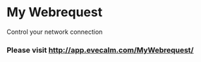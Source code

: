 # My Webrequest
Control your network connection  

### Please visit http://app.evecalm.com/MyWebrequest/
